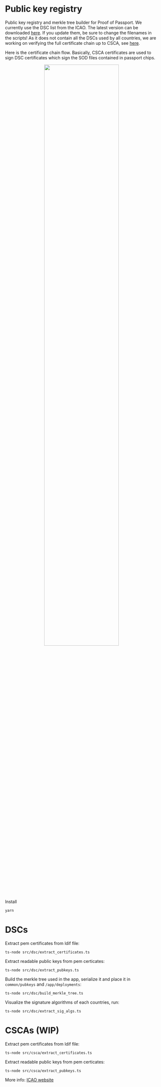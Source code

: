 # Public key registry

Public key registry and merkle tree builder for Proof of Passport.
We currently use the DSC list from the ICAO. The latest version can be downloaded [here](https://download.pkd.icao.int/). If you update them, be sure to change the filenames in the scripts!
As it does not contain all the DSCs used by all countries, we are working on verifying the full certificate chain up to CSCA, see [here](https://github.com/zk-passport/proof-of-passport/issues/37).

Here is the certificate chain flow. Basically, CSCA certificates are used to sign DSC certificates which sign the SOD files contained in passport chips.

<p align="center">
  <img src="https://i.imgur.com/5h0S9Eh.jpeg" width="70%" height="70%">
</p>


Install
```
yarn
```

# DSCs

Extract pem certificates from ldif file:
```
ts-node src/dsc/extract_certificates.ts
```

Extract readable public keys from pem certicates:
```
ts-node src/dsc/extract_pubkeys.ts
```

Build the merkle tree used in the app, serialize it and place it in `common/pubkeys` and `/app/deployments`:
```
ts-node src/dsc/build_merkle_tree.ts
```

Visualize the signature algorithms of each countries, run:
```
ts-node src/dsc/extract_sig_algs.ts
```

# CSCAs (WIP)

Extract pem certificates from ldif file:
```
ts-node src/csca/extract_certificates.ts
```

Extract readable public keys from pem certicates:
```
ts-node src/csca/extract_pubkeys.ts
```

More info: [ICAO website](https://www.icao.int/Security/FAL/PKD/Pages/icao-master-list.aspx)